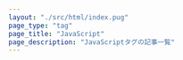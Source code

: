 ```yaml
---
layout: "./src/html/index.pug"
page_type: "tag"
page_title: "JavaScript"
page_description: "JavaScriptタグの記事一覧"
---
```


